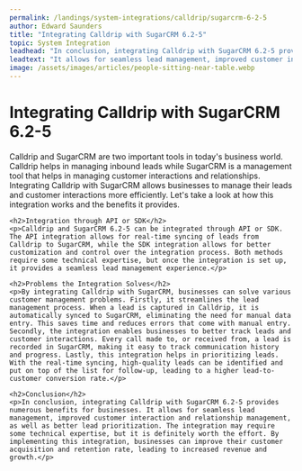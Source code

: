 ```yaml
---
permalink: /landings/system-integrations/calldrip/sugarcrm-6-2-5
author: Edward Saunders
title: "Integrating Calldrip with SugarCRM 6.2-5"
topic: System Integration
leadhead: "In conclusion, integrating Calldrip with SugarCRM 6.2-5 provides numerous benefits for businesses"
leadtext: "It allows for seamless lead management, improved customer interaction and relationship management, as well as better lead prioritization. The integration may require some technical expertise, but it is definitely worth the effort. By implementing this integration, businesses can improve their customer acquisition and retention rate, leading to increased revenue and growth."
image: /assets/images/articles/people-sitting-near-table.webp
---
```

<div class="arttext">	<h1>Integrating Calldrip with SugarCRM 6.2-5</h1>
	<p>Calldrip and SugarCRM are two important tools in today's business world. Calldrip helps in managing inbound leads while SugarCRM is a management tool that helps in managing customer interactions and relationships. Integrating Calldrip with SugarCRM allows businesses to manage their leads and customer interactions more efficiently. Let's take a look at how this integration works and the benefits it provides.</p>

	<h2>Integration through API or SDK</h2>
	<p>Calldrip and SugarCRM 6.2-5 can be integrated through API or SDK. The API integration allows for real-time syncing of leads from Calldrip to SugarCRM, while the SDK integration allows for better customization and control over the integration process. Both methods require some technical expertise, but once the integration is set up, it provides a seamless lead management experience.</p>

	<h2>Problems the Integration Solves</h2>
	<p>By integrating Calldrip with SugarCRM, businesses can solve various customer management problems. Firstly, it streamlines the lead management process. When a lead is captured in Calldrip, it is automatically synced to SugarCRM, eliminating the need for manual data entry. This saves time and reduces errors that come with manual entry. Secondly, the integration enables businesses to better track leads and customer interactions. Every call made to, or received from, a lead is recorded in SugarCRM, making it easy to track communication history and progress. Lastly, this integration helps in prioritizing leads. With the real-time syncing, high-quality leads can be identified and put on top of the list for follow-up, leading to a higher lead-to-customer conversion rate.</p>

	<h2>Conclusion</h2>
	<p>In conclusion, integrating Calldrip with SugarCRM 6.2-5 provides numerous benefits for businesses. It allows for seamless lead management, improved customer interaction and relationship management, as well as better lead prioritization. The integration may require some technical expertise, but it is definitely worth the effort. By implementing this integration, businesses can improve their customer acquisition and retention rate, leading to increased revenue and growth.</p>
</div>